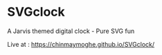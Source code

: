 # SVGclock
A Jarvis themed digital clock - Pure SVG fun

Live at : https://chinmaymoghe.github.io/SVGclock/

